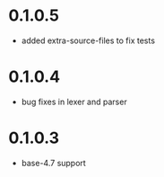 0.1.0.5
=======
- added extra-source-files to fix tests

0.1.0.4
=======
- bug fixes in lexer and parser

0.1.0.3
=======
- base-4.7 support
